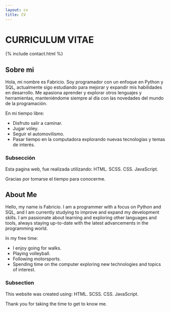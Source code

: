 ```yaml
---
layout: cv
title: CV
---
```


# CURRICULUM VITAE

{% include contact.html %}

## Sobre mi

Hola, mi nombre es Fabricio. Soy programador con un enfoque en Python y SQL, 
actualmente sigo estudiando para mejorar y expandir mis habilidades en desarrollo. Me apasiona aprender
y explorar otros lenguajes y herramientas, manteniéndome siempre al día con las novedades del mundo de la programación.

En mi tiempo libre:

* Disfruto salir a caminar.
* Jugar vóley.
* Seguir el automovilismo.
* Pasar tiempo en la computadora explorando nuevas tecnologías y temas de interés.

### Subsección

Esta pagina web, fue realizada utilizando:
HTML.
SCSS.
CSS.
JavaScript.

Gracias por tomarse el tiempo para conocerme.

## About Me

Hello, my name is Fabricio. I am a programmer with a focus on Python and SQL, 
and I am currently studying to improve and expand my development skills. I am passionate about learning 
and exploring other languages and tools, always staying up-to-date with the latest advancements in the programming world.

In my free time:

* I enjoy going for walks.
* Playing volleyball.
* Following motorsports.
* Spending time on the computer exploring new technologies and topics of interest.

### Subsection

This website was created using: HTML. SCSS. CSS. JavaScript.

Thank you for taking the time to get to know me.



